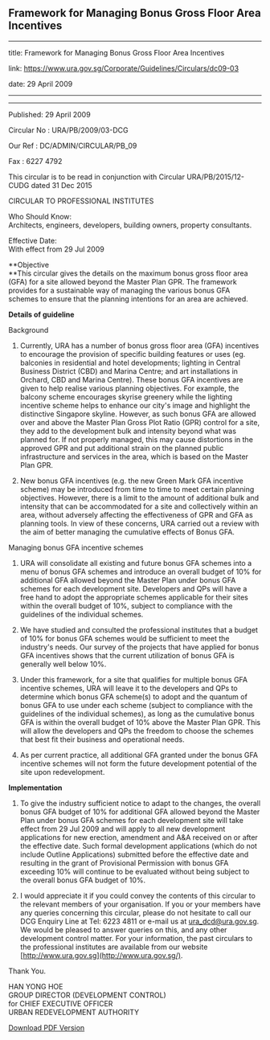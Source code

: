 ## Framework for Managing Bonus Gross Floor Area Incentives
---
title: Framework for Managing Bonus Gross Floor Area Incentives

link: https://www.ura.gov.sg/Corporate/Guidelines/Circulars/dc09-03

date: 29 April 2009

---

--------------------------------------------------------

Published: 29 April 2009

Circular No : URA/PB/2009/03-DCG

Our Ref : DC/ADMIN/CIRCULAR/PB\_09

Fax : 6227 4792

  

This circular is to be read in conjunction with Circular URA/PB/2015/12-CUDG dated 31 Dec 2015  
  
CIRCULAR TO PROFESSIONAL INSTITUTES

  

Who Should Know:  
Architects, engineers, developers, building owners, property consultants.

  

Effective Date:  
With effect from 29 Jul 2009

  

**Objective  
**This circular gives the details on the maximum bonus gross floor area (GFA) for a site allowed beyond the Master Plan GPR. The framework provides for a sustainable way of managing the various bonus GFA schemes to ensure that the planning intentions for an area are achieved.

**Details of guideline**

Background

1.  Currently, URA has a number of bonus gross floor area (GFA) incentives to encourage the provision of specific building features or uses (eg. balconies in residential and hotel developments; lighting in Central Business District (CBD) and Marina Centre; and art installations in Orchard, CBD and Marina Centre). These bonus GFA incentives are given to help realise various planning objectives. For example, the balcony scheme encourages skyrise greenery while the lighting incentive scheme helps to enhance our city's image and highlight the distinctive Singapore skyline. However, as such bonus GFA are allowed over and above the Master Plan Gross Plot Ratio (GPR) control for a site, they add to the development bulk and intensity beyond what was planned for. If not properly managed, this may cause distortions in the approved GPR and put additional strain on the planned public infrastructure and services in the area, which is based on the Master Plan GPR.

2.  New bonus GFA incentives (e.g. the new Green Mark GFA incentive scheme) may be introduced from time to time to meet certain planning objectives. However, there is a limit to the amount of additional bulk and intensity that can be accommodated for a site and collectively within an area, without adversely affecting the effectiveness of GPR and GFA as planning tools. In view of these concerns, URA carried out a review with the aim of better managing the cumulative effects of Bonus GFA.

Managing bonus GFA incentive schemes

1.  URA will consolidate all existing and future bonus GFA schemes into a menu of bonus GFA schemes and introduce an overall budget of 10% for additional GFA allowed beyond the Master Plan under bonus GFA schemes for each development site. Developers and QPs will have a free hand to adopt the appropriate schemes applicable for their sites within the overall budget of 10%, subject to compliance with the guidelines of the individual schemes.  
      
    
2.  We have studied and consulted the professional institutes that a budget of 10% for bonus GFA schemes would be sufficient to meet the industry's needs. Our survey of the projects that have applied for bonus GFA incentives shows that the current utilization of bonus GFA is generally well below 10%.  
      
    
3.  Under this framework, for a site that qualifies for multiple bonus GFA incentive schemes, URA will leave it to the developers and QPs to determine which bonus GFA scheme(s) to adopt and the quantum of bonus GFA to use under each scheme (subject to compliance with the guidelines of the individual schemes), as long as the cumulative bonus GFA is within the overall budget of 10% above the Master Plan GPR. This will allow the developers and QPs the freedom to choose the schemes that best fit their business and operational needs.
4.  As per current practice, all additional GFA granted under the bonus GFA incentive schemes will not form the future development potential of the site upon redevelopment.

**Implementation**

1.  To give the industry sufficient notice to adapt to the changes, the overall bonus GFA budget of 10% for additional GFA allowed beyond the Master Plan under bonus GFA schemes for each development site will take effect from 29 Jul 2009 and will apply to all new development applications for new erection, amendment and A&A received on or after the effective date. Such formal development applications (which do not include Outline Applications) submitted before the effective date and resulting in the grant of Provisional Permission with bonus GFA exceeding 10% will continue to be evaluated without being subject to the overall bonus GFA budget of 10%.  
      
      
    
2.  I would appreciate it if you could convey the contents of this circular to the relevant members of your organisation. If you or your members have any queries concerning this circular, please do not hesitate to call our DCG Enquiry Line at Tel: 6223 4811 or e-mail us at [ura\_dcd@ura.gov.sg](https://www.ura.gov.sgmailto:ura_dcd@ura.gov.sg). We would be pleased to answer queries on this, and any other development control matter. For your information, the past circulars to the professional institutes are available from our website [http://www.ura.gov.sg](http://www.ura.gov.sg/).

Thank You.  
  
HAN YONG HOE  
GROUP DIRECTOR (DEVELOPMENT CONTROL)  
for CHIEF EXECUTIVE OFFICER  
URBAN REDEVELOPMENT AUTHORITY

[Download PDF Version](https://www.ura.gov.sg/services/download_file.aspx?f={5F05BF79-F5D5-488E-BC3A-E583D911C738})
